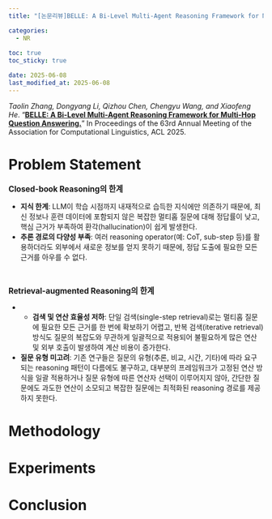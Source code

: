 ```yaml
---
title: "[논문리뷰]BELLE: A Bi-Level Multi-Agent Reasoning Framework for Multi-Hop Question Answering"

categories: 
  - NR
  
toc: true
toc_sticky: true

date: 2025-06-08
last_modified_at: 2025-06-08
---
```


*Taolin Zhang, Dongyang Li, Qizhou Chen, Chengyu Wang, and Xiaofeng He*. “[**BELLE: A Bi-Level Multi-Agent Reasoning Framework for Multi-Hop Question Answering.**](https://arxiv.org/abs/2505.11811)” In Proceedings of the 63rd Annual Meeting of the Association for Computational Linguistics, ACL 2025.

# Problem Statement
<span style = "font-size: 110%">**Closed-book Reasoning의 한계**</span>  
- **지식 한계**: LLM이 학습 시점까지 내재적으로 습득한 지식에만 의존하기 때문에, 최신 정보나 훈련 데이터에 포함되지 않은 복잡한 멀티홉 질문에 대해 정답률이 낮고, 핵심 근거가 부족하여 환각(hallucination)이 쉽게 발생한다.
- **추론 경로의 다양성 부족**: 여러 reasoning operator(예: CoT, sub-step 등)를 활용하더라도 외부에서 새로운 정보를 얻지 못하기 때문에, 정답 도출에 필요한 모든 근거를 아우를 수 없다.

<br/>

<span style='font-size:110%'>**Retrieval-augmented Reasoning의 한계**</span>
- - **검색 및 연산 효율성 저하**: 단일 검색(single-step retrieval)로는 멀티홉 질문에 필요한 모든 근거를 한 번에 확보하기 어렵고, 반복 검색(iterative retrieval) 방식도 질문의 복잡도와 무관하게 일괄적으로 적용되어 불필요하게 많은 연산 및 외부 호출이 발생하여 계산 비용이 증가한다.
- **질문 유형 미고려**: 기존 연구들은 질문의 유형(추론, 비교, 시간, 기타)에 따라 요구되는 reasoning 패턴이 다름에도 불구하고, 대부분의 프레임워크가 고정된 연산 방식을 일괄 적용하거나 질문 유형에 따른 연산자 선택이 이루어지지 않아, 간단한 질문에도 과도한 연산이 소모되고 복잡한 질문에는 최적화된 reasoning 경로를 제공하지 못한다.

# Methodology



# Experiments



# Conclusion

